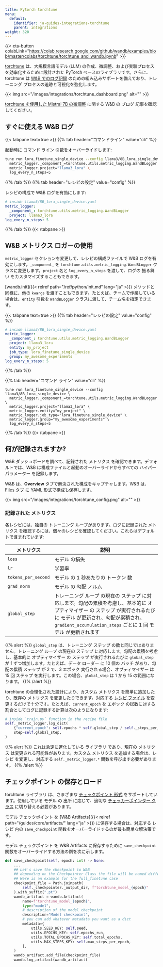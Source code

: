 ```yaml
---
title: Pytorch torchtune
menu:
  default:
    identifier: ja-guides-integrations-torchtune
    parent: integrations
weight: 320
---
```


{{< cta-button colabLink="https://colab.research.google.com/github/wandb/examples/blob/master/colabs/torchtune/torchtune_and_wandb.ipynb" >}}

[torchtune](https://pytorch.org/torchtune/stable/index.html) は、大規模言語モデル (LLM) の作成、微調整、および実験プロセスを効率化するために設計された PyTorch ベースのライブラリです。さらに、torchtune は [W&B でのログ記録](https://pytorch.org/torchtune/stable/deep_dives/wandb_logging.html) のための組み込みサポートを備えており、トレーニング プロセスの追跡と可視化を強化します。

{{< img src="/images/integrations/torchtune_dashboard.png" alt="" >}}

[torchtune を使用した Mistral 7B の微調整](https://wandb.ai/capecape/torchtune-mistral/reports/torchtune-The-new-PyTorch-LLM-fine-tuning-library---Vmlldzo3NTUwNjM0) に関する W&B の ブログ 記事を確認してください。

## すぐに使える W&B ログ

{{< tabpane text=true >}}
{{% tab header="コマンドライン" value="cli" %}}

起動時に コマンド ライン 引数をオーバーライドします:

```bash
tune run lora_finetune_single_device --config llama3/8B_lora_single_device \
  metric_logger._component_=torchtune.utils.metric_logging.WandBLogger \
  metric_logger.project="llama3_lora" \
  log_every_n_steps=5
```

{{% /tab %}}
{{% tab header="レシピの設定" value="config" %}}

レシピの構成で W&B ログを有効にします:

```yaml
# inside llama3/8B_lora_single_device.yaml
metric_logger:
  _component_: torchtune.utils.metric_logging.WandBLogger
  project: llama3_lora
log_every_n_steps: 5
```

{{% /tab %}}
{{< /tabpane >}}

## W&B メトリクス ロガーの使用

`metric_logger` セクションを変更して、レシピの構成ファイルで W&B ログを有効にします。`_component_` を `torchtune.utils.metric_logging.WandBLogger` クラスに変更します。`project` 名と `log_every_n_steps` を渡して、ログの 振る舞い をカスタマイズすることもできます。

[wandb.init]({{< relref path="/ref/python/init.md" lang="ja" >}}) メソッドと同様に、他の `kwargs` を渡すこともできます。たとえば、チームで作業している場合は、`entity` 引数を `WandBLogger` クラスに渡して、チーム名を指定できます。

{{< tabpane text=true >}}
{{% tab header="レシピの設定" value="config" %}}

```yaml
# inside llama3/8B_lora_single_device.yaml
metric_logger:
  _component_: torchtune.utils.metric_logging.WandBLogger
  project: llama3_lora
  entity: my_project
  job_type: lora_finetune_single_device
  group: my_awesome_experiments
log_every_n_steps: 5
```

{{% /tab %}}

{{% tab header="コマンド ライン" value="cli" %}}

```shell
tune run lora_finetune_single_device --config llama3/8B_lora_single_device \
  metric_logger._component_=torchtune.utils.metric_logging.WandBLogger \
  metric_logger.project="llama3_lora" \
  metric_logger.entity="my_project" \
  metric_logger.job_type="lora_finetune_single_device" \
  metric_logger.group="my_awesome_experiments" \
  log_every_n_steps=5
```

{{% /tab %}}
{{< /tabpane >}}

## 何が記録されますか?

W&B ダッシュボードを調べて、記録された メトリクス を確認できます。デフォルトでは、W&B は構成ファイルと起動のオーバーライドからすべての ハイパーパラメーター を記録します。

W&B は、**Overview** タブで解決された構成をキャプチャします。W&B は、[Files タブ](https://wandb.ai/capecape/torchtune/runs/joyknwwa/files) に YAML 形式で構成も保存します。

{{< img src="/images/integrations/torchtune_config.png" alt="" >}}

### 記録された メトリクス

各レシピには、独自の トレーニング ループがあります。ログに記録された メトリクス を確認するには、個々のレシピを確認してください。これらはデフォルトで含まれています:

| メトリクス | 説明 |
| --- | --- |
| `loss` | モデル の損失 |
| `lr` | 学習率 |
| `tokens_per_second` | モデル の 1 秒あたりの トークン 数 |
| `grad_norm` | モデル の 勾配 ノルム |
| `global_step` | トレーニング ループ の現在の ステップ に対応します。勾配の累積を考慮し、基本的に オプティマイザー の ステップ が実行されるたびに モデル が更新され、勾配が累積され、`gradient_accumulation_steps` ごとに 1 回 モデル が更新されます |

{{% alert %}}
`global_step` は、トレーニング ステップ の数と同じではありません。トレーニング ループ の現在の ステップ に対応します。勾配の累積を考慮し、基本的に オプティマイザー の ステップ が実行されるたびに `global_step` が 1 ずつ増加します。たとえば、データ ローダー に 10 個の バッチ があり、勾配の累積 ステップ が 2 で、3 エポック 実行される場合、オプティマイザー は 15 回 ステップ を実行します。この場合、`global_step` は 1 から 15 の範囲になります。
{{% /alert %}}

torchtune の合理化された設計により、カスタム メトリクス を簡単に追加したり、既存の メトリクス を変更したりできます。対応する [レシピ ファイル](https://github.com/pytorch/torchtune/tree/main/recipes) を変更するだけで十分です。たとえば、`current_epoch` を エポック の総数に対する割合としてログに記録する計算は次のようになります:

```python
# inside `train.py` function in the recipe file
self._metric_logger.log_dict(
    {"current_epoch": self.epochs * self.global_step / self._steps_per_epoch},
    step=self.global_step,
)
```

{{% alert %}}
これは急速に進化している ライブラリ であり、現在の メトリクス は変更される可能性があります。カスタム メトリクス を追加する場合は、レシピ を変更し、対応する `self._metric_logger.*` 関数を呼び出す必要があります。
{{% /alert %}}

## チェックポイント の保存とロード

torchtune ライブラリ は、さまざまな [チェックポイント 形式](https://pytorch.org/torchtune/stable/deep_dives/checkpointer.html) をサポートしています。使用している モデル の 出所 に応じて、適切な [チェッカーポインター クラス](https://pytorch.org/torchtune/stable/deep_dives/checkpointer.html) に切り替える必要があります。

モデル チェックポイント を [W&B Artifacts]({{< relref path="/guides/core/artifacts/" lang="ja" >}}) に保存する場合は、対応する レシピ 内の `save_checkpoint` 関数をオーバーライドするのが最も簡単な解決策です。

モデル チェックポイント を W&B Artifacts に保存するために `save_checkpoint` 関数をオーバーライドする方法の例を次に示します。

```python
def save_checkpoint(self, epoch: int) -> None:
    ...
    ## Let's save the checkpoint to W&B
    ## depending on the Checkpointer Class the file will be named differently
    ## Here is an example for the full_finetune case
    checkpoint_file = Path.joinpath(
        self._checkpointer._output_dir, f"torchtune_model_{epoch}"
    ).with_suffix(".pt")
    wandb_artifact = wandb.Artifact(
        name=f"torchtune_model_{epoch}",
        type="model",
        # description of the model checkpoint
        description="Model checkpoint",
        # you can add whatever metadata you want as a dict
        metadata={
            utils.SEED_KEY: self.seed,
            utils.EPOCHS_KEY: self.epochs_run,
            utils.TOTAL_EPOCHS_KEY: self.total_epochs,
            utils.MAX_STEPS_KEY: self.max_steps_per_epoch,
        },
    )
    wandb_artifact.add_file(checkpoint_file)
    wandb.log_artifact(wandb_artifact)
```
```